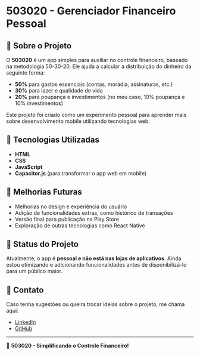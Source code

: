 # 503020 - Gerenciador Financeiro Pessoal

## 📌 Sobre o Projeto
O **503020** é um app simples para auxiliar no controle financeiro, baseado na metodologia 50-30-20. Ele ajuda a calcular a distribuição do dinheiro da seguinte forma:
- **50%** para gastos essenciais (contas, moradia, assinaturas, etc.)
- **30%** para lazer e qualidade de vida
- **20%** para poupança e investimentos (no meu caso, 10% poupança e 10% investimentos)

Este projeto foi criado como um experimento pessoal para aprender mais sobre desenvolvimento mobile utilizando tecnologias web.

## 🚀 Tecnologias Utilizadas
- **HTML**
- **CSS**
- **JavaScript**
- **Capacitor.js** (para transformar o app web em mobile)

## 🔧 Melhorias Futuras
- Melhorias no design e experiência do usuário
- Adição de funcionalidades extras, como histórico de transações
- Versão final para publicação na Play Store
- Exploração de outras tecnologias como React Native

## 📌 Status do Projeto
Atualmente, o app é **pessoal e não está nas lojas de aplicativos**. Ainda estou otimizando e adicionando funcionalidades antes de disponibilizá-lo para um público maior.

## 📩 Contato
Caso tenha sugestões ou queira trocar ideias sobre o projeto, me chama aqui:
- [LinkedIn](https://www.linkedin.com/in/seu-perfil)
- [GitHub](https://github.com/seu-usuario)

---
🚀 **503020 - Simplificando o Controle Financeiro!**

